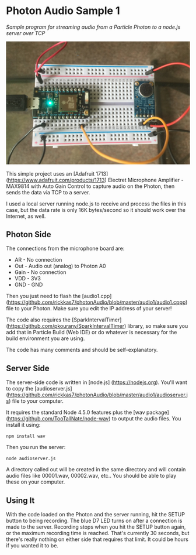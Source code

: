 # Photon Audio Sample 1
*Sample program for streaming audio from a Particle Photon to a node.js server over TCP*

![Prototype Image](image.jpg)

This simple project uses an [Adafruit 1713] (https://www.adafruit.com/products/1713) Electret Microphone Amplifier - MAX9814 with Auto Gain Control to capture audio on the Photon, then sends the data via TCP to a server.

I used a local server running node.js to receive and process the files in this case, but the data rate is only 16K bytes/second so it should work over the Internet, as well.

## Photon Side

The connections from the microphone board are:

* AR   - No connection
* Out  - Audio out (analog) to Photon A0
* Gain - No connection
* VDD  - 3V3
* GND  - GND

Then you just need to flash the [audio1.cpp] (https://github.com/rickkas7/photonAudio/blob/master/audio1/audio1.cppp) file to your Photon. Make sure you edit the IP address of your server! 

The code also requires the [SparkIntervalTimer] (https://github.com/pkourany/SparkIntervalTimer) library, so make sure you add that in Particle Build (Web IDE) or do whatever is necessary for the build environment you are using.

The code has many comments and should be self-explanatory.


## Server Side

The server-side code is written in [node.js] (https://nodejs.org). You'll want to copy the [audioserver.js] (https://github.com/rickkas7/photonAudio/blob/master/audio1/audioserver.js) file to your computer. 

It requires the standard Node 4.5.0 features plus the [wav package] (https://github.com/TooTallNate/node-wav) to output the audio files. You install it using:

```
npm install wav
```

Then you run the server:

```
node audioserver.js
```

A directory called out will be created in the same directory and will contain audio files like 00001.wav, 00002.wav, etc.. You should be able to play these on your computer.


## Using It

With the code loaded on the Photon and the server running, hit the SETUP button to being recording. The blue D7 LED turns on after a connection is made to the server. Recording stops when you hit the SETUP button again, or the maximum recording time is reached. That's currently 30 seconds, but there's really nothing on either side that requires that limit. It could be hours if you wanted it to be.

